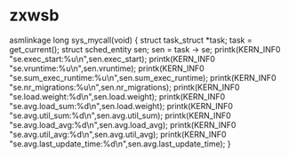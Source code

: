 # zxwsb
asmlinkage long sys_mycall(void)
{
	struct task_struct *task;
	task = get_current();
	struct sched_entity sen;
	sen = task -> se;
	printk(KERN_INF0 "se.exec_start:%u\n",sen.exec_start);
	printk(KERN_INF0 "se.vruntime:%u\n",sen.vruntime);
	printk(KERN_INF0 "se.sum_exec_runtime:%u\n",sen.sum_exec_runtime);
	printk(KERN_INF0 "se.nr_migrations:%u\n",sen.nr_migrations);
	printk(KERN_INF0 "se.load.weight:%d\n",sen.load.weight);
	printk(KERN_INF0 "se.avg.load_sum:%d\n",sen.load.weight);
	printk(KERN_INF0 "se.avg.util_sum:%d\n",sen.avg.util_sum);
	printk(KERN_INF0 "se.avg.load_avg:%d\n",sen.avg.load_avg);
	printk(KERN_INF0 "se.avg.util_avg:%d\n",sen.avg.util_avg);
	printk(KERN_INF0 "se.avg.last_update_time:%d\n",sen.avg.last_update_time);
}
